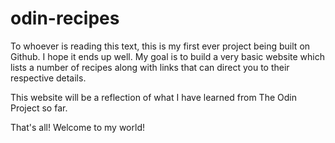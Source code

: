 # odin-recipes
To whoever is reading this text, this is my first ever project being built on Github. I hope it ends up well.
My goal is to build a very basic website which lists a number of recipes along with links that can direct
you to their respective details. 

This website will be a reflection of what I have learned from The Odin Project so far.

That's all! Welcome to my world!

